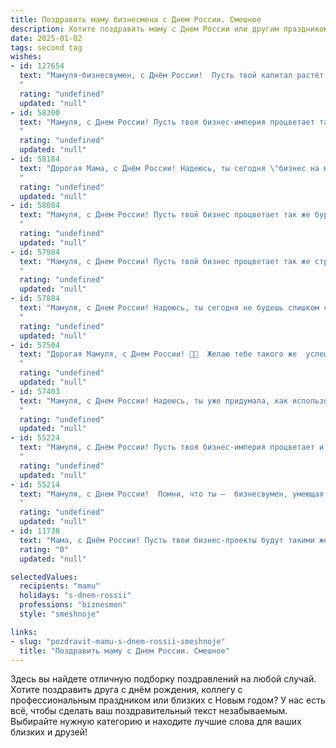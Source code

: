 ```yaml
---
title: Поздравить маму бизнесмена с Днем России. Смешное
description: Хотите поздравить маму с Днем России или другим праздником? Наш ИИ создаст незабываемое поздравление, а вы обязательно выделитесь среди других.  
date: 2025-01-02
tags: second tag
wishes:
- id: 127654
  text: "Мамуля-бизнесвумен, с Днём России!  Пусть твой капитал растёт быстрее, чем цены на нефть, а конкуренты бегут от тебя так же быстро, как от налоговой инспекции!  Желаю тебе крепкого здоровья,  чтобы хватило сил на все твои гениальные бизнес-идеи (и на внуков, конечно!). С праздником!
  "
  rating: "undefined"
  updated: "null"
- id: 58300
  text: "Мамуля, с Днем России! Пусть твоя бизнес-империя процветает так же стремительно, как рубль после майских праздников! 🎉🇷🇺💰
  "
  rating: "undefined"
  updated: "null"
- id: 58184
  text: "Дорогая Мама, с Днём России! Надеюсь, ты сегодня \"бизнес на миллион\" сделаешь, но не забудь про патриотизм! 😜
  "
  rating: "undefined"
  updated: "null"
- id: 58084
  text: "Мамуля, с Днем России! Пусть твой бизнес процветает так же бурно, как патриотизм в нашей стране!  😄
  "
  rating: "undefined"
  updated: "null"
- id: 57984
  text: "Мамуля, с Днем России! Пусть твой бизнес процветает так же стремительно, как рубль в 90-е! 😄
  "
  rating: "undefined"
  updated: "null"
- id: 57884
  text: "Мамуля, с Днем России! Надеюсь, ты сегодня не будешь слишком строгой к своим \"бизнес-операциям\" на кухне. 😅 Пусть твои \"инвестиции\" в блины и пироги принесут тебе только прибыль в виде довольных внуков! 😜
  "
  rating: "undefined"
  updated: "null"
- id: 57504
  text: "Дорогая Мамуля, с Днем России! 🎉🥳  Желаю тебе такого же  успешного бизнеса, как у Путина  -  только без санкций! 😜
  "
  rating: "undefined"
  updated: "null"
- id: 57403
  text: "Мамуля, с Днем России! Надеюсь, ты уже придумала, как использовать этот праздник для повышения своих бизнес-активов? 😉
  "
  rating: "undefined"
  updated: "null"
- id: 55224
  text: "Мамуля, с Днём России! Пусть твоя бизнес-империя процветает и приносит тебе не только прибыль, но и удовольствие! 😊 А главное, пусть твои сделки всегда будут удачными, как твой выбор сына/дочери! 🎉
  "
  rating: "undefined"
  updated: "null"
- id: 55214
  text: "Мамуля, с Днем России!  Помни, что ты –  бизнесвумен, умеющая строить империю, пусть даже из любви и заботы! 😉
  "
  rating: "undefined"
  updated: "null"
- id: 11738
  text: "Мама, с Днём России! Пусть твои бизнес-проекты будут такими же мощными, как наша армия, и такими же стабильными, как наша конституция. А если что-то пойдёт не так, знай: ты всегда можешь рассчитывать на поддержку, как наша страна на мировой арене! Смело вперёд, к новым вершинам!"
  rating: "0"
  updated: "null"

selectedValues:
  recipients: "mamu"
  holidays: "s-dnem-rossii"
  professions: "biznesmen"
  style: "smeshnoje"

links:
- slug: "pozdravit-mamu-s-dnem-rossii-smeshnoje"
  title: "Поздравить маму с Днем России. Смешное"
---
```


Здесь вы найдете отличную подборку поздравлений на любой случай. 
Хотите поздравить друга с днём рождения, коллегу с профессиональным праздником или близких с Новым годом? У нас есть всё, чтобы сделать ваш поздравительный текст незабываемым. Выбирайте нужную категорию и находите лучшие слова для ваших близких и друзей!
